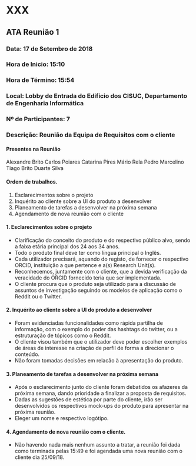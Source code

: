 # XXX



## ATA Reunião 1 

### Data: 17 de Setembro de 2018

### Hora de Inicio: 15:10

### Hora de Término: 15:54

### Local: Lobby de Entrada do Edificio dos CISUC, Departamento de Engenharia Informática 

### Nº de Participantes: 7

### Descrição: Reunião da Equipa de Requisitos com o cliente

#### Presentes na Reunião

Alexandre Brito
Carlos Poiares
Catarina Pires
Mário Rela
Pedro Marcelino
Tiago Brito
Duarte Silva

#### Ordem de trabalhos.

1. Esclarecimentos sobre o projeto
2. Inquérito ao cliente sobre a UI do produto a desenvolver
3. Planeamento de tarefas a desenvolver na próxima semana
4. Agendamento de nova reunião com o cliente


#### 1. Esclarecimentos sobre o projeto
- Clarificação do conceito do produto e do respectivo público alvo, sendo a faixa etária principal dos 24 aos 34 anos.
- Todo o produto final deve ter como língua principal o Inglês.
- Cada utilizador precisará, aquando do registo, de fornecer o respectivo ORCID, instituição a que pertence e a(s) Research Unit(s).
- Reconhecemos, juntamente com o cliente, que a devida verificação da veracidade do ORCID fornecido teria que ser implementada.
- O cliente procura que o produto seja utilizado para a discussão de assuntos de investigação seguindo os modelos de aplicação como o Reddit ou o Twitter.


#### 2. Inquérito ao cliente sobre a UI do produto a desenvolver
- Foram evidenciadas funcionalidades como rápida partilha de informação, com o exemplo do poder das hashtags do twitter, ou a estruturação de tópicos como o Reddit.
- O cliente visou também que o utilizador deve poder escolher exemplos de áreas de interesse na criação de perfil de forma a direcionar o conteúdo.
- Não foram tomadas decisões em relacão à apresentação do produto.



#### 3. Planeamento de tarefas a desenvolver na próxima semana
- Após o esclarecimento junto do cliente foram debatidos os afazeres da próxima semana, dando prioridade a finalizar a proposta de requisitos.
- Dadas as sugestões de estética por parte do cliente, irão ser desenvolvidos os respectivos mock-ups do produto para apresentar na próxima reunião.
- Eleger um nome e respectivo logótipo.


#### 4. Agendamento de nova reunião com o cliente.
- Não havendo nada mais nenhum assunto a tratar, a reunião foi dada como terminada pelas 15:49 e foi agendada uma nova reunião com o cliente dia 25/09/18.



